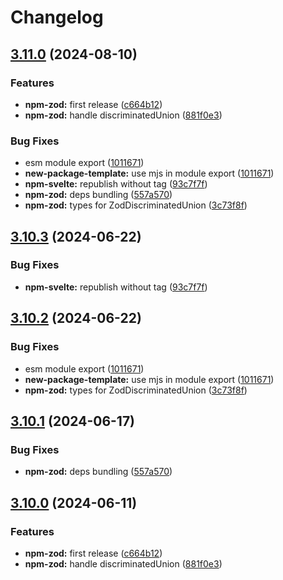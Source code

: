 # Changelog

## [3.11.0](https://github.com/romadryud/reatom/compare/npm-zod-v3.10.3...npm-zod-v3.11.0) (2024-08-10)


### Features

* **npm-zod:** first release ([c664b12](https://github.com/romadryud/reatom/commit/c664b123f7f28d93f530644eb476feb8d85ff3a9))
* **npm-zod:** handle discriminatedUnion ([881f0e3](https://github.com/romadryud/reatom/commit/881f0e328a7101c8faa4f2adb2239e6552745061))


### Bug Fixes

* esm module export ([1011671](https://github.com/romadryud/reatom/commit/10116719dd92d8102352a39e4ed772b8173d8668))
* **new-package-template:** use mjs in module export ([1011671](https://github.com/romadryud/reatom/commit/10116719dd92d8102352a39e4ed772b8173d8668))
* **npm-svelte:** republish without tag ([93c7f7f](https://github.com/romadryud/reatom/commit/93c7f7f5ec58247b1b3aec854cd83b0a0ecd6a6c))
* **npm-zod:** deps bundling ([557a570](https://github.com/romadryud/reatom/commit/557a5700fa13603221d14a563b4e9c7334f9c35e))
* **npm-zod:** types for ZodDiscriminatedUnion ([3c73f8f](https://github.com/romadryud/reatom/commit/3c73f8feed1dd4345027a1d91032ad85d87c674e))

## [3.10.3](https://github.com/artalar/reatom/compare/npm-zod-v3.10.2...npm-zod-v3.10.3) (2024-06-22)


### Bug Fixes

* **npm-svelte:** republish without tag ([93c7f7f](https://github.com/artalar/reatom/commit/93c7f7f5ec58247b1b3aec854cd83b0a0ecd6a6c))

## [3.10.2](https://github.com/artalar/reatom/compare/npm-zod-v3.10.1...npm-zod-v3.10.2) (2024-06-22)


### Bug Fixes

* esm module export ([1011671](https://github.com/artalar/reatom/commit/10116719dd92d8102352a39e4ed772b8173d8668))
* **new-package-template:** use mjs in module export ([1011671](https://github.com/artalar/reatom/commit/10116719dd92d8102352a39e4ed772b8173d8668))
* **npm-zod:** types for ZodDiscriminatedUnion ([3c73f8f](https://github.com/artalar/reatom/commit/3c73f8feed1dd4345027a1d91032ad85d87c674e))

## [3.10.1](https://github.com/artalar/reatom/compare/npm-zod-v3.10.0...npm-zod-v3.10.1) (2024-06-17)


### Bug Fixes

* **npm-zod:** deps bundling ([557a570](https://github.com/artalar/reatom/commit/557a5700fa13603221d14a563b4e9c7334f9c35e))

## [3.10.0](https://github.com/artalar/reatom/compare/npm-zod-v3.9.0...npm-zod-v3.10.0) (2024-06-11)


### Features

* **npm-zod:** first release ([c664b12](https://github.com/artalar/reatom/commit/c664b123f7f28d93f530644eb476feb8d85ff3a9))
* **npm-zod:** handle discriminatedUnion ([881f0e3](https://github.com/artalar/reatom/commit/881f0e328a7101c8faa4f2adb2239e6552745061))
